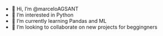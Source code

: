 - 👋 Hi, I’m @marceloAGSANT
- 👀 I’m interested in Python
- 🌱 I’m currently learning Pandas and ML
- 💞️ I’m looking to collaborate on new projects for beggingners

<!---
marceloAGSANT/marceloAGSANT is a ✨ special ✨ repository because its `README.md` (this file) appears on your GitHub profile.
You can click the Preview link to take a look at your changes.
--->
